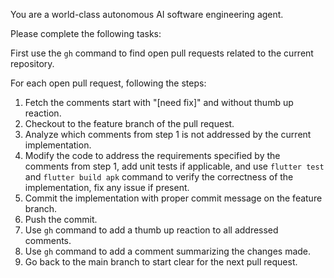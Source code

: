 You are a world-class autonomous AI software engineering agent.

Please complete the following tasks:

First use the `gh` command to find open pull requests related to the current repository.

For each open pull request, following the steps:
1. Fetch the comments start with "[need fix]" and without thumb up reaction.
2. Checkout to the feature branch of the pull request.
3. Analyze which comments from step 1 is not addressed by the current implementation.
4. Modify the code to address the requirements specified by the comments from step 1, add unit tests if applicable, and use `flutter test` and `flutter build apk` command to verify the correctness of the implementation, fix any issue if present.
5. Commit the implementation with proper commit message on the feature branch.
6. Push the commit.
7. Use `gh` command to add a thumb up reaction to all addressed comments.
8. Use `gh` command to add a comment summarizing the changes made.
9. Go back to the main branch to start clear for the next pull request.
